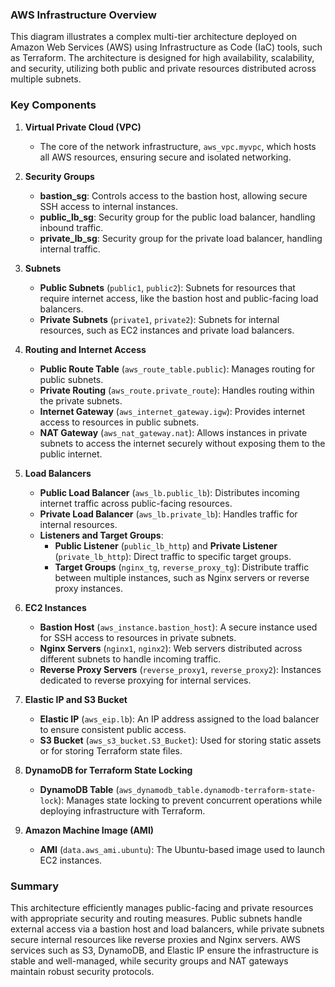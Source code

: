 ### AWS Infrastructure Overview

This diagram illustrates a complex multi-tier architecture deployed on Amazon Web Services (AWS) using Infrastructure as Code (IaC) tools, such as Terraform. The architecture is designed for high availability, scalability, and security, utilizing both public and private resources distributed across multiple subnets.

### Key Components

1. **Virtual Private Cloud (VPC)**
   - The core of the network infrastructure, `aws_vpc.myvpc`, which hosts all AWS resources, ensuring secure and isolated networking.

2. **Security Groups**
   - **bastion_sg**: Controls access to the bastion host, allowing secure SSH access to internal instances.
   - **public_lb_sg**: Security group for the public load balancer, handling inbound traffic.
   - **private_lb_sg**: Security group for the private load balancer, handling internal traffic.

3. **Subnets**
   - **Public Subnets** (`public1`, `public2`): Subnets for resources that require internet access, like the bastion host and public-facing load balancers.
   - **Private Subnets** (`private1`, `private2`): Subnets for internal resources, such as EC2 instances and private load balancers.

4. **Routing and Internet Access**
   - **Public Route Table** (`aws_route_table.public`): Manages routing for public subnets.
   - **Private Routing** (`aws_route.private_route`): Handles routing within the private subnets.
   - **Internet Gateway** (`aws_internet_gateway.igw`): Provides internet access to resources in public subnets.
   - **NAT Gateway** (`aws_nat_gateway.nat`): Allows instances in private subnets to access the internet securely without exposing them to the public internet.

5. **Load Balancers**
   - **Public Load Balancer** (`aws_lb.public_lb`): Distributes incoming internet traffic across public-facing resources.
   - **Private Load Balancer** (`aws_lb.private_lb`): Handles traffic for internal resources.
   - **Listeners and Target Groups**: 
     - **Public Listener** (`public_lb_http`) and **Private Listener** (`private_lb_http`): Direct traffic to specific target groups.
     - **Target Groups** (`nginx_tg`, `reverse_proxy_tg`): Distribute traffic between multiple instances, such as Nginx servers or reverse proxy instances.

6. **EC2 Instances**
   - **Bastion Host** (`aws_instance.bastion_host`): A secure instance used for SSH access to resources in private subnets.
   - **Nginx Servers** (`nginx1`, `nginx2`): Web servers distributed across different subnets to handle incoming traffic.
   - **Reverse Proxy Servers** (`reverse_proxy1`, `reverse_proxy2`): Instances dedicated to reverse proxying for internal services.

7. **Elastic IP and S3 Bucket**
   - **Elastic IP** (`aws_eip.lb`): An IP address assigned to the load balancer to ensure consistent public access.
   - **S3 Bucket** (`aws_s3_bucket.S3_Bucket`): Used for storing static assets or for storing Terraform state files.

8. **DynamoDB for Terraform State Locking**
   - **DynamoDB Table** (`aws_dynamodb_table.dynamodb-terraform-state-lock`): Manages state locking to prevent concurrent operations while deploying infrastructure with Terraform.

9. **Amazon Machine Image (AMI)**
   - **AMI** (`data.aws_ami.ubuntu`): The Ubuntu-based image used to launch EC2 instances.

### Summary

This architecture efficiently manages public-facing and private resources with appropriate security and routing measures. Public subnets handle external access via a bastion host and load balancers, while private subnets secure internal resources like reverse proxies and Nginx servers. AWS services such as S3, DynamoDB, and Elastic IP ensure the infrastructure is stable and well-managed, while security groups and NAT gateways maintain robust security protocols.

